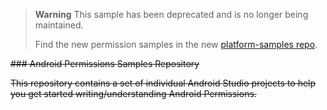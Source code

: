 > **Warning**
> This sample has been deprecated and is no longer being maintained.
> 
> Find the new permission samples in the new [platform-samples repo](https://github.com/android/platform-samples/tree/main/samples/privacy/permissions).


~~### Android Permissions Samples Repository~~

~~This repository contains a set of individual Android Studio projects to help you get
started writing/understanding Android Permissions.~~
